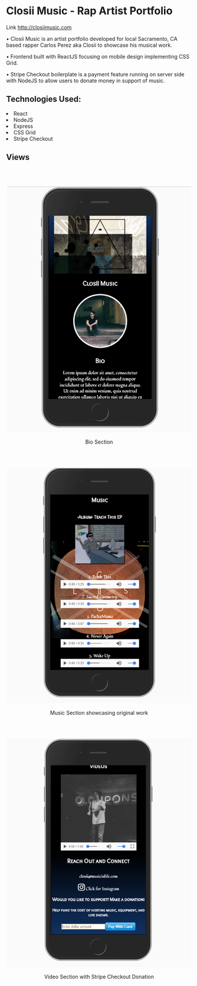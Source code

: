 # Closii Music - Rap Artist Portfolio

Link http://closiimusic.com

<p>• Closii Music is an artist portfolio developed for local Sacramento, CA based rapper Carlos Perez aka Closii to showcase his musical work.</p>
<p>• Frontend built with ReactJS focusing on mobile design implementing CSS Grid.</p>
<p>• Stripe Checkout boilerplate is a payment feature running on server side with NodeJS to allow users to donate money in support of music.</p>

## Technologies Used:

<li>React</li>
<li>NodeJS</li>
<li>Express</li>
<li>CSS Grid</li>
<li>Stripe Checkout</li>

## Views
<br><br>
<p align="center">
    <img src="https://github.com/taylorsam209/closii-artist-portfolio/blob/master/src/assets/closii-bio.PNG" width="500">
</p> 
<p align="center">
    Bio Section
</p> 

<br><br>
<p align="center">
    <img src="https://github.com/taylorsam209/closii-artist-portfolio/blob/master/src/assets/closii-music.PNG" width="500">
</p> 
<p align="center">
    Music Section showcasing original work
</p> 

<br><br>
<p align="center">
    <img src="https://github.com/taylorsam209/closii-artist-portfolio/blob/master/src/assets/closii-video.PNG" width="500">
</p> 
<p align="center">
    Video Section with Stripe Checkout Donation
</p> 
